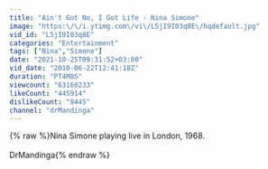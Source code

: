 ```yaml
---
title: "Ain't Got No, I Got Life - Nina Simone"
image: "https:\/\/i.ytimg.com\/vi\/L5jI9I03q8E\/hqdefault.jpg"
vid_id: "L5jI9I03q8E"
categories: "Entertainment"
tags: ["Nina","Simone"]
date: "2021-10-25T09:31:52+03:00"
vid_date: "2010-06-22T12:41:18Z"
duration: "PT4M8S"
viewcount: "63168233"
likeCount: "445914"
dislikeCount: "8445"
channel: "drMandinga"
---
```

{% raw %}Nina Simone playing live in London, 1968.<br /><br />DrMandinga{% endraw %}
